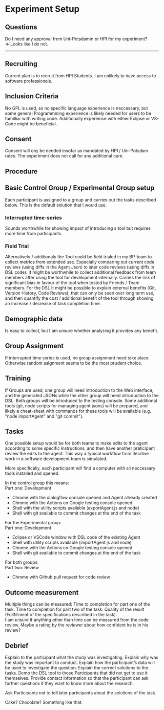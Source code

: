 # Experiment Setup

## Questions

Do I need any approval from Uni-Potsdamm or HPI for my experiment?  
=> Looks like I do not.

---

## Recruiting

Current plan is to recruit from HPI Students. I am unlikely to have access to software professionals.

## Inclusion Criteria

No GPL is used, so no specific language experience is neccessary, but some general Programmming experience is likely needed for users to be familliar with writing code. Additionally experience with either Eclipse or VS-Code might be beneficial.

## Consent

Consent will ony be needed insofar as mandated by HPI / Uni-Potsdam rules. The experiment does not call for any additional care.

## Procedure

## Basic Control Group / Experimental Group setup

Each participant is assigned to a group and carries out the tasks described below.
This is the default solution that I would use.

### Interrupted time-series

Sounds worthwhile for showing impact of introducing a tool but requires more time from participants.  

### Field Trial

Alternatively / additionaly the Tool could be field trialed in my BP-team to collect metrics from extended use. Expecially comparing out current code reviews (using diffs in the Agent Json) to later code reviews (using diffs in DSL code).
It might be worthwhile to collect additional feedback from team members after using the tool for development internally. Carries the risk of significant bias in favour of the tool when tested by Friends / Team members.
For the DSL it might be possible to explain external benefits (Git, Version History, Code Reviews), that can only be seen over long term use, and then quantify the cost / additional benefit of the tool through showing an increase / decrease of task completion time.

## Demographic data

Is easy to collect, but I am unsure whether analysing it provides any benefit.

## Group Assignment

If interrupted time series is used, no group assignment need take place. Otherwise random asignment seems to be the most prudent choice.

## Training

If Groups are used, one group will need introduction to the Web interface, and the generated JSONs while the other group will need introduction to the DSL.
Both groups will be introduced to the testing console.
Some additional tools (git, node scripts for managing agent jsons) will be prepared, and likely a cheat-sheet with commands for these tools will be available (e.g. "node importAgent" and "git commit").

## Tasks

One possible setup would be for both teams to make edits to the agent according to some specific instructions, and then have another praticipant review the edits to the agent. This way a typical workflow from iterative work in a software development team is simulated.

More specifically, each participant will find a computer with all neccessary tools installed and opened. 

In the control group this means:  
Part one: Development
 - Chrome with the dialogflow console opened and Agent allready created  
 - Chrome with the Actions on Google testing console opened  
 - Shell with the utility scripts available (exportAgent.js and node)  
 - Shell with git available to commit changes at the end of the task

For the Experimental group:  
Part one: Development  
 - Eclipse or VSCode window with DSL code of the existing Agent  
 - Shell with utility scripts available (importAgent.js and node)
 - Chrome with the Actions on Google testing console opened
 - Shell with git available to commit changes at the end of the task

For both groups:  
Part two: Review  
 - Chrome  with Github pull request for code review

## Outcome measurement

Multiple things can be measured:
Time to completion for part one of the task.
Time to completion for part two of the task.
Quality of the result (Fullfillment of the specifications described in the task).  
I am unsure if anything other than time can be measured from the code review. Maybe a rating by the reviewer about how confident he is in his review?

## Debrief

Explain to the participant what the study was investigating.
Explain why was the study was important to conduct.
Explain how the participant’s data will be used to investigate the question.
Explain the correct solutions to the tasks.
Demo the DSL tool to those Participants that did not get to use it themselves.
Provide contact information so that the participant can ask further questions if they want to know more about the research.

Ask Participants not to tell later participants about the solutions of the task.

Cake? Chocolate? Something like that.
